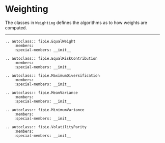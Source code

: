 # Weighting

The classes in ``Weighting`` defines the algorithms as to how weights are computed.

----

```{eval-rst}
.. autoclass:: fipie.EqualWeight 
    :members:
    :special-members: __init__
```

```{eval-rst}
.. autoclass:: fipie.EqualRiskContribution 
    :members:
    :special-members: __init__
```

```{eval-rst}
.. autoclass:: fipie.MaximumDiversification 
    :members:
    :special-members: __init__
```

```{eval-rst}
.. autoclass:: fipie.MeanVariance 
    :members:
    :special-members: __init__
```

```{eval-rst}
.. autoclass:: fipie.MinimumVariance 
    :members:
    :special-members: __init__
```

```{eval-rst}
.. autoclass:: fipie.VolatilityParity 
    :members:
    :special-members: __init__
```